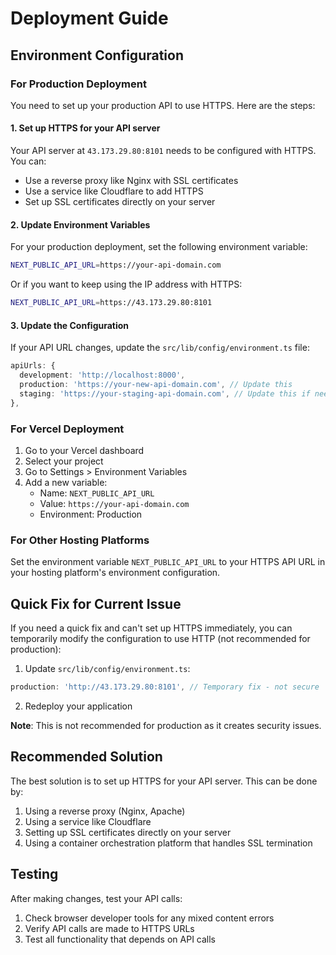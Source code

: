 # Deployment Guide

## Environment Configuration

### For Production Deployment

You need to set up your production API to use HTTPS. Here are the steps:

#### 1. Set up HTTPS for your API server

Your API server at `43.173.29.80:8101` needs to be configured with HTTPS. You can:

- Use a reverse proxy like Nginx with SSL certificates
- Use a service like Cloudflare to add HTTPS
- Set up SSL certificates directly on your server

#### 2. Update Environment Variables

For your production deployment, set the following environment variable:

```bash
NEXT_PUBLIC_API_URL=https://your-api-domain.com
```

Or if you want to keep using the IP address with HTTPS:

```bash
NEXT_PUBLIC_API_URL=https://43.173.29.80:8101
```

#### 3. Update the Configuration

If your API URL changes, update the `src/lib/config/environment.ts` file:

```typescript
apiUrls: {
  development: 'http://localhost:8000',
  production: 'https://your-new-api-domain.com', // Update this
  staging: 'https://your-staging-api-domain.com', // Update this if needed
},
```

### For Vercel Deployment

1. Go to your Vercel dashboard
2. Select your project
3. Go to Settings > Environment Variables
4. Add a new variable:
   - Name: `NEXT_PUBLIC_API_URL`
   - Value: `https://your-api-domain.com`
   - Environment: Production

### For Other Hosting Platforms

Set the environment variable `NEXT_PUBLIC_API_URL` to your HTTPS API URL in your hosting platform's environment configuration.

## Quick Fix for Current Issue

If you need a quick fix and can't set up HTTPS immediately, you can temporarily modify the configuration to use HTTP (not recommended for production):

1. Update `src/lib/config/environment.ts`:
```typescript
production: 'http://43.173.29.80:8101', // Temporary fix - not secure
```

2. Redeploy your application

**Note**: This is not recommended for production as it creates security issues.

## Recommended Solution

The best solution is to set up HTTPS for your API server. This can be done by:

1. Using a reverse proxy (Nginx, Apache)
2. Using a service like Cloudflare
3. Setting up SSL certificates directly on your server
4. Using a container orchestration platform that handles SSL termination

## Testing

After making changes, test your API calls:

1. Check browser developer tools for any mixed content errors
2. Verify API calls are made to HTTPS URLs
3. Test all functionality that depends on API calls
